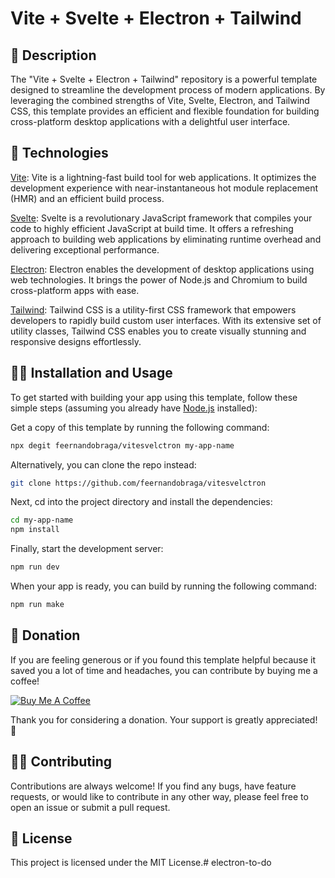 # Vite + Svelte + Electron + Tailwind

## 🚀 Description
The "Vite + Svelte + Electron + Tailwind" repository is a powerful template designed to streamline the development process of modern applications. By leveraging the combined strengths of Vite, Svelte, Electron, and Tailwind CSS, this template provides an efficient and flexible foundation for building cross-platform desktop applications with a delightful user interface.

## 🧋 Technologies
[Vite](https://vitejs.dev/): Vite is a lightning-fast build tool for web applications. It optimizes the development experience with near-instantaneous hot module replacement (HMR) and an efficient build process.

[Svelte](https://svelte.dev/): Svelte is a revolutionary JavaScript framework that compiles your code to highly efficient JavaScript at build time. It offers a refreshing approach to building web applications by eliminating runtime overhead and delivering exceptional performance.

[Electron](https://www.electronjs.org/): Electron enables the development of desktop applications using web technologies. It brings the power of Node.js and Chromium to build cross-platform apps with ease.

[Tailwind](https://tailwindcss.com/): Tailwind CSS is a utility-first CSS framework that empowers developers to rapidly build custom user interfaces. With its extensive set of utility classes, Tailwind CSS enables you to create visually stunning and responsive designs effortlessly.

## 👨‍💻 Installation and Usage
To get started with building your app using this template, follow these simple steps (assuming you already have [Node.js](https://nodejs.org/) installed):

Get a copy of this template by running the following command: 
```bash
npx degit feernandobraga/vitesvelctron my-app-name
```
Alternatively, you can clone the repo instead:
```bash
git clone https://github.com/feernandobraga/vitesvelctron
```

Next, cd into the project directory and install the dependencies:
```bash
cd my-app-name
npm install
```

Finally, start the development server:
```bash
npm run dev
```

When your app is ready, you can build by running the following command:
```bash
npm run make
```

## 🍑 Donation
If you are feeling generous or if you found this template helpful because it saved you a lot of time and headaches, you can contribute by buying me a coffee!

[![Buy Me A Coffee](https://img.shields.io/badge/Buy%20Me%20A%20Coffee-%E2%98%95%EF%B8%8F-orange)](https://www.buymeacoffee.com/feernandobraga)

Thank you for considering a donation. Your support is greatly appreciated! 🧡

## 🧙‍♂️ Contributing 
Contributions are always welcome! If you find any bugs, have feature requests, or would like to contribute in any other way, please feel free to open an issue or submit a pull request.

## 📝 License
This project is licensed under the MIT License.# electron-to-do
